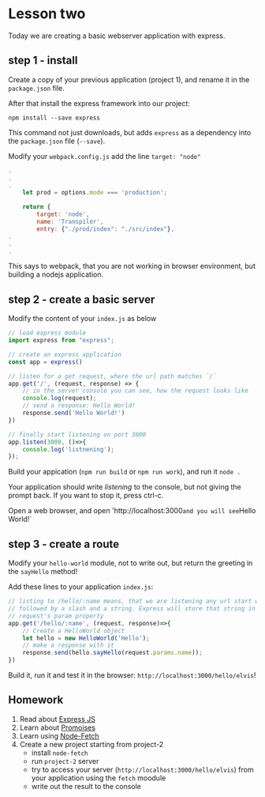 # Lesson two

Today we are creating a basic webserver application with express.

## step 1 - install

Create a copy of your previous application (project 1), and rename it in the `package.json` file.

After that install the express framework into our project:

`npm install --save express`

This command not just downloads, but adds `express` as a dependency into the `package.json` file (`--save`).

Modify your `webpack.config.js` add the line `target: "node"`

```js
.
.
.
	let prod = options.mode === 'production';

	return {
		target: 'node',
		name: 'Transpiler',
        entry: {"./prod/index": "./src/index"},
.
.
.
```

This says to webpack, that you are not working in browser environment, but building a nodejs application.

## step 2 - create a basic server

Modify the content of your `index.js` as below

```js
// load express module
import express from "express";

// create an express application
const app = express()

// listen for a get request, where the url path matches `/`
app.get('/', (request, response) => {
    // in the server console you can see, how the request looks like
    console.log(request);
    // send a response: Hello World!
    response.send('Hello World!')
})

// finally start listening on port 3000
app.listen(3000, ()=>{
    console.log('listnening');
});
```

Build your appication (`npm run build` or `npm run work`), and run it `node .`

Your application should write *listening* to the console, but not giving the prompt back. If you want to stop it, press ctrl-c.

Open a web browser, and open 'http://localhost:3000` and you will see `Hello World!`

## step 3 - create a route

Modify your `hello-world` module, not to write out, but return the greeting in the `sayHello` method!

Add these lines to your application `index.js`:

```js
// listing to /hello/:name means, that we are listening any url start with hello
// followed by a slash and a string. Express will store that string in the
// request's param property
app.get('/hello/:name', (request, response)=>{
    // Create a HelloWorld object
    let hello = new HelloWorld('Hello');
    // make a response with it
    response.send(hello.sayHello(request.params.name));
})
```

Build it, run it and test it in the browser: `http://localhost:3000/hello/elvis`!

## Homework

1. Read about [Express JS](https://expressjs.com/)
2. Learn about [Promoises](https://javascript.info/promise-basics#tasks)
3. Learn using [Node-Fetch](https://www.npmjs.com/package/node-fetch) 
4. Create a new project starting from project-2
    - install `node-fetch`
    - run `project-2` server
    - try to access your server (`http://localhost:3000/hello/elvis`) from your application using the `fetch` moodule
    - write out the result to the console